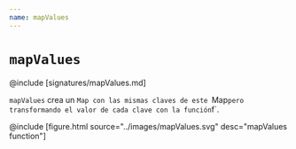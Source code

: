 ```yaml
---
name: mapValues
---
```


# `mapValues`

@include [signatures/mapValues.md]

`mapValues` crea un `Map con las mismas claves de este `Map` pero transformando el valor de cada clave con la función `f`.

@include [figure.html source="../images/mapValues.svg" desc="mapValues function"]

